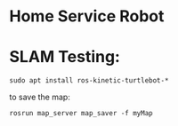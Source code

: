 # Home Service Robot


# SLAM Testing:
```
sudo apt install ros-kinetic-turtlebot-*

```

to save the map:
```
rosrun map_server map_saver -f myMap
```